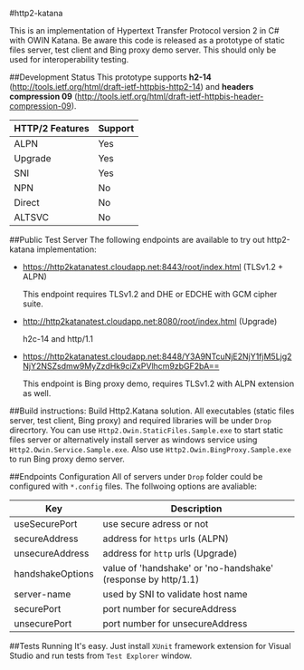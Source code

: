 #http2-katana

This is an implementation of Hypertext Transfer Protocol version 2 in C# with OWIN Katana.
Be aware this code is released as a prototype of static files server, test client and Bing proxy demo server.
This should only be used for interoperability testing.


##Development Status
This prototype supports **h2-14** (http://tools.ietf.org/html/draft-ietf-httpbis-http2-14) and 
**headers compression 09** (http://tools.ietf.org/html/draft-ietf-httpbis-header-compression-09).

HTTP/2 Features  | Support
------------- | -------------
ALPN          | Yes
Upgrade       | Yes
SNI           | Yes
NPN           | No
Direct        | No
ALTSVC        | No

##Public Test Server
The following endpoints are available to try out http2-katana implementation:
* https://http2katanatest.cloudapp.net:8443/root/index.html (TLSv1.2 + ALPN)

  This endpoint requires TLSv1.2 and DHE or EDCHE with GCM cipher suite.
* http://http2katanatest.cloudapp.net:8080/root/index.html (Upgrade)

  h2c-14 and http/1.1
* https://http2katanatest.cloudapp.net:8448/Y3A9NTcuNjE2NjY1fjM5Ljg2NjY2NSZsdmw9MyZzdHk9ciZxPVlhcm9zbGF2bA==

  This endpoint is Bing proxy demo, requires TLSv1.2 with ALPN extension as well.

##Build instructions:
Build Http2.Katana solution. All executables (static files server, test client, Bing proxy) and required libraries will be under ```Drop``` direcrtory. You can use ```Http2.Owin.StaticFiles.Sample.exe``` to start static files server or alternatively install server as windows service using ```Http2.Owin.Service.Sample.exe```. Also use ```Http2.Owin.BingProxy.Sample.exe``` to run Bing proxy demo server.
   
##Endpoints Configuration
All of servers under ```Drop``` folder could be configured with ```*.config``` files. The follwoing options are avaliable:

Key                | Description
-------------------| -------------
useSecurePort      | use secure adress or not
secureAddress      | address for ```https``` urls (ALPN)
unsecureAddress    | address for ```http``` urls (Upgrade)
handshakeOptions   | value of 'handshake' or 'no-handshake' (response by http/1.1)
server-name        | used by SNI to validate host name
securePort         | port number for secureAddress
unsecurePort       | port number for unsecureAddress

##Tests Running
It's easy. Just install ```XUnit``` framework extension for Visual Studio and run tests from ```Test Explorer``` window.
